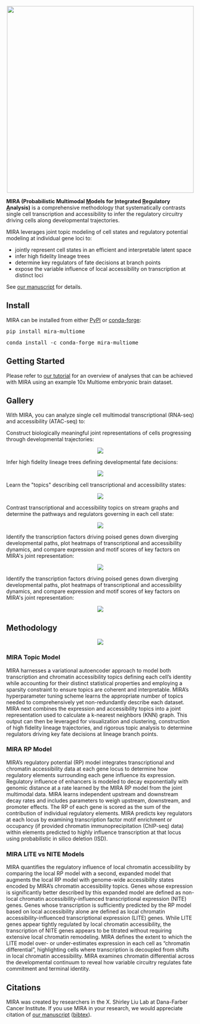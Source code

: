 <p align="center">
  <img src="https://github.com/AllenWLynch/Kladi/blob/adata/docs/graphics/mira_logo.png" width="500" />
</p>

**MIRA (Probabilistic Multimodal <ins>M</ins>odels for <ins>I</ins>ntegrated <ins>R</ins>egulatory <ins>A</ins>nalysis)** is a comprehensive methodology that systematically contrasts single cell transcription and accessibility to infer the regulatory circuitry driving cells along developmental trajectories. 

MIRA leverages joint topic modeling of cell states and regulatory potential modeling at individual gene loci to:
- jointly represent cell states in an efficient and interpretable latent space
- infer high fidelity lineage trees
- determine key regulators of fate decisions at branch points
- expose the variable influence of local accessibility on transcription at distinct loci

See [our manuscript](#citations) for details.

## Install

MIRA can be installed from either [PyPI](https://pypi.org/project/mira-multiome) or [conda-forge](https://anaconda.org/conda-forge/mira-multiome):

<pre>
pip install mira-multiome
</pre>
<pre>
conda install -c conda-forge mira-multiome
</pre>

## Getting Started

Please refer to [our tutorial](https://github.com/AllenWLynch/Kladi/blob/adata/docs/tutorial_clean.html) for an overview of analyses that can be achieved with MIRA using an example 10x Multiome embryonic brain dataset.

## Gallery

With MIRA, you can analyze single cell multimodal transcriptional (RNA-seq) and accessibility (ATAC-seq) to:

Construct biologically meaningful joint representations of cells progressing through developmental trajectories:

<p align="center">
  <img src="https://github.com/AllenWLynch/Kladi/blob/adata/docs/graphics/mira_joint_rep.png"/>
</p>

Infer high fidelity lineage trees defining developmental fate decisions:

<p align="center">
  <img src="https://github.com/AllenWLynch/Kladi/blob/adata/docs/graphics/mira_lineage_tree.png"/>
</p>

Learn the "topics" describing cell transcriptional and accessibility states:

<p align="center">
  <img src="https://github.com/AllenWLynch/Kladi/blob/adata/docs/graphics/mira_topics.png"/>
</p>

Contrast transcriptional and accessibility topics on stream graphs and determine the pathways and regulators governing in each cell state:

<p align="center">
  <img src="https://github.com/AllenWLynch/Kladi/blob/adata/docs/graphics/mira_streams.png"/>
</p>

Identify the transcription factors driving poised genes down diverging developmental paths, plot heatmaps of transcriptional and accessibility dynamics, and compare expression and motif scores of key factors on MIRA's joint representation:

<p align="center">
  <img src="https://github.com/AllenWLynch/Kladi/blob/adata/docs/graphics/mira_tf_drivers.png"/>
</p>

Identify the transcription factors driving poised genes down diverging developmental paths, plot heatmaps of transcriptional and accessibility dynamics, and compare expression and motif scores of key factors on MIRA's joint representation:

<p align="center">
  <img src="https://github.com/AllenWLynch/Kladi/blob/adata/docs/graphics/mira_tf_drivers.png"/>
</p>

## Methodology

<p align="center">
  <img src="https://github.com/AllenWLynch/Kladi/blob/adata/docs/graphics/mira_schematic.png"/>
</p>

### MIRA Topic Model
MIRA harnesses a variational autoencoder approach to model both transcription and chromatin accessibility topics defining each cell’s identity while accounting for their distinct statistical properties and employing a sparsity constraint to ensure topics are coherent and interpretable. MIRA’s hyperparameter tuning scheme learns the appropriate number of topics needed to comprehensively yet non-redundantly describe each dataset. MIRA next combines the expression and accessibility topics into a joint representation used to calculate a k-nearest neighbors (KNN) graph. This output can then be leveraged for visualization and clustering, construction of high fidelity lineage trajectories, and rigorous topic analysis to determine regulators driving key fate decisions at lineage branch points. 

### MIRA RP Model
MIRA’s regulatory potential (RP) model integrates transcriptional and chromatin accessibility data at each gene locus to determine how regulatory elements surrounding each gene influence its expression. Regulatory influence of enhancers is modeled to decay exponentially with genomic distance at a rate learned by the MIRA RP model from the joint multimodal data. MIRA learns independent upstream and downstream decay rates and includes parameters to weigh upstream, downstream, and promoter effects. The RP of each gene is scored as the sum of the contribution of individual regulatory elements. MIRA predicts key regulators at each locus by examining transcription factor motif enrichment or occupancy (if provided chromatin immunoprecipitation (ChIP-seq) data) within elements predicted to highly influence transcription at that locus using probabilistic in silico deletion (ISD).

### MIRA LITE vs NITE Models
MIRA quantifies the regulatory influence of local chromatin accessibility by comparing the local RP model with a second, expanded model that augments the local RP model with genome-wide accessibility states encoded by MIRA’s chromatin accessibility topics. Genes whose expression is significantly better described by this expanded model are defined as non-local chromatin accessibility-influenced transcriptional expression (NITE) genes. Genes whose transcription is sufficiently predicted by the RP model based on local accessibility alone are defined as local chromatin accessibility-influenced transcriptional expression (LITE) genes. While LITE genes appear tightly regulated by local chromatin accessibility, the transcription of NITE genes appears to be titrated without requiring extensive local chromatin remodeling. MIRA defines the extent to which the LITE model over- or under-estimates expression in each cell as “chromatin differential”, highlighting cells where transcription is decoupled from shifts in local chromatin accessibility. MIRA examines chromatin differential across the developmental continuum to reveal how variable circuitry regulates fate commitment and terminal identity.

## Citations

MIRA was created by researchers in the X. Shirley Liu Lab at Dana-Farber Cancer Institute. If you use MIRA in your research, we would appreciate citation of [our manuscript](bioarxiv_link) ([bibtex](https://github.com/AllenWLynch/Kladi/blob/adata/docs/references/mira_bioarxiv.bib)). 

